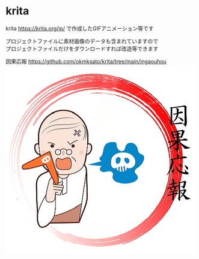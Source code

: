 # krita

krita https://krita.org/jp/ で作成したGIFアニメーション等です  

プロジェクトファイルに素材画像のデータも含まれていますので  
プロジェクトファイルだけをダウンロードすれば改造等できます  

因果応報 https://github.com/okmksato/krita/tree/main/ingaouhou
![因果応報](ingaouhou/ingaouhou.gif)
